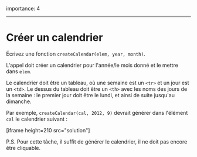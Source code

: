 importance: 4

---

# Créer un calendrier

Écrivez une fonction `createCalendar(elem, year, month)`.

L'appel doit créer un calendrier pour l'année/le mois donné et le mettre dans `elem`.

Le calendrier doit être un tableau, où une semaine est un `<tr>` et un jour est un `<td>`. Le dessus du tableau doit être un `<th>` avec les noms des jours de la semaine : le premier jour doit être le lundi, et ainsi de suite jusqu'au dimanche.

Par exemple, `createCalendar(cal, 2012, 9)` devrait générer dans l'élément `cal` le calendrier suivant :

[iframe height=210 src="solution"]

P.S. Pour cette tâche, il suffit de générer le calendrier, il ne doit pas encore être cliquable.
